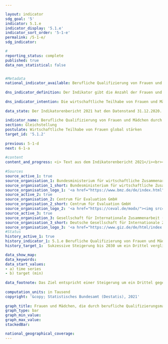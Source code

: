 ```yaml
---

layout: indicator    
sdg_goal: '5'    
indicator: 5.1.e    
indicator_display: '5.1.e'    
indicator_sort_order: '5-1-e'    
permalink: /5-1-e/    
sdg_indicator:     

#    
reporting_status: complete    
published: true    
data_non_statistical: false    


#Metadata    
national_indicator_available: Berufliche Qualifizierung von Frauen und Mädchen durch deutsche entwicklungspolitische Zusammenarbeit    
    
dns_indicator_definition: Der Indikator gibt die Anzahl der Frauen und Mädchen in Entwicklungs- und Schwellenländern an, die durch berufliche Qualifizierungsmaßnahmen deutscher entwicklungspolitischer Zusammenarbeit erreicht wurden.    
    
dns_indicator_intention: Die wirtschaftliche Teilhabe von Frauen und Mädchen in Entwicklungs- und Schwellenländern soll gestärkt werden. Daher soll bis 2030 die Anzahl der durch deutsche Entwicklungszusammenarbeit beruflich qualifizierten Frauen und Mädchen in Entwicklungs- und Schwellenländern sukzessive um ein Drittel gegenüber dem Jahr 2015 erhöht werden.    
    
data_state: Der Indikatorenbericht 2021 hat den Datenstand 31.12.2020. Die Daten auf der DNS-Online Plattform werden regelmäßig aktualisiert, sodass online aktuellere Daten verfügbar sein können als im Indikatorenbericht 2021 veröffentlicht.    
    
indicator_name: Berufliche Qualifizierung von Frauen und Mädchen durch deutsche entwicklungspolitische Zusammenarbeit    
section: Gleichstellung    
postulate: Wirtschaftliche Teilhabe von Frauen global stärken    
target_id: '5.1.2'    
    
previous: 5-1-d    
next: 6-1-a    
    
#content    
content_and_progress: <i> Text aus dem Indikatorenbericht 2021</i><br><br>Als Datenquelle wurden Informationen vom Bundesministerium für wirtschaftliche Zusammenarbeit und Entwicklung (BMZ) zu geförderten Projekten verwendet, die sich im Jahr 2015 in der Durchführungsphase befanden. Zu diesen Maßnahmen zählen alle kurz-, mittel- und langfristigen formalen und non-formalen Berufsbildungsmaßnahmen in Entwicklungs- und Schwellenländern. Die Maßnahmen werden vollständig durch Mittel des Bundeshaushaltes sowie durch Marktmittel der Kreditanstalt für Wiederaufbau finanziert. Die Datenerhebung erfolgte erstmalig im Jahr 2015 im Auftrag des BMZ durch die Deutsche Gesellschaft für Internationale Zusammenarbeit GmbH sowie das Centrum für Evaluation GmbH und wird im dreijährigen Rhythmus durchgeführt. Insofern kann eine mögliche Zielerreichung des Indikators gemäß der im Indikatorenbericht zugrunde gelegten Methodik noch nicht beurteilt werden.<br><br>Im Jahr 2018 wurden rund 863&nbsp;000 Frauen und Mädchen durch berufliche Qualifizierungsmaßnahmen erreicht. Dies ist gegenüber 2015 – dem ersten Jahr der Erhebung – ein Anstieg um 243&nbsp;%. Davon konnten 26,5&nbsp;% über direkte Berufsbildungsmaßnahmen erreicht werden. Durch Institutionenförderung wurden 31,6&nbsp;% der Frauen und Mädchen erreicht und durch Maßnahmen auf Politikfeldebene 41,8&nbsp;%. Durch die finanzielle Zusammenarbeit wurden insgesamt 93,0&nbsp;% der Frauen und Mädchen erreicht.<br><br>Frauen und Mädchen in Entwicklungs- und Schwellenländern werden auf unterschiedlichen Ebenen von deutscher entwicklungspolitischer Zusammenarbeit erreicht, weswegen die Daten auf drei Ebenen abgefragt wurden. (1) Bei Maßnahmen auf Individualebene kann die Anzahl der Frauen und Mädchen, die beruflich aus- und weitergebildet wurden oder an entsprechend ausgerichteten Beratungsmaßnahmen teilgenommen haben, direkt erfasst werden. Bei (2) Förderung von Institutionen oder (3) Förderung auf Politikfeldebene muss die erreichte Anzahl in den geförderten Aus- und Weiterbildungseinrichtungen geschätzt werden. Dabei werden auf Institutionenebene die Gesamtzahl der weiblichen Aus- und Weiterzubildenden in den jeweils geförderten Aus- und Weiterbildungseinrichtungen und auf Politikfeldebene alle weiblichen Aus- und Weiterzubildenden in den Partnerländern als erreichte Frauen und Mädchen angenommen. Folglich kann es zu Überschätzungen und zu Mehrfachzählungen kommen – insbesondere auf Politikfeldebene. Ferner kann nicht ausgeschlossen werden, dass es bei Nachfolgeprojekten oder bei mehreren zeitgleich durchgeführten Projekten in derselben Region zu Mehrfachzählungen der erreichten Frauen und Mädchen kommt.<br><br>Der Wert des Indikators hängt stark von der geförderten Ebene ab, da durch die Förderung von Institutionen oder Politikfeldern in der Regel mehr Frauen und Mädchen erreicht werden als bei individuellen Maßnahmen. Der Indikator trifft keine Aussage zu Erfolg, Umfang und Qualität der Qualifizierungsmaßnahmen, die recht unterschiedlich sein können. Die Maßnahmen zur Förderung der beruflichen Qualifizierung von Frauen und Mädchen sind Teil der gesamten öffentlichen Entwicklungsausgaben. Diese sind im Indikator [17.1](https://sustainabledevelopment-deutschland.github.io/17-1-a/) dargestellt.    
    
#Sources    
source_active_1: true                    
source_organisation_1: Bundesministerium für wirtschaftliche Zusammenarbeit und Entwicklung                    
source_organisation_1_short: Bundesministerium für wirtschaftliche Zusammenarbeit und Entwicklung (BMZ)                    
source_organisation_logo_1: '<a href="https://www.bmz.de/de/index.html"><img src="https://g205sdgs.github.io/sdg-indicators/public/logos/bmz.png" alt=" Bundesministerium für wirtschaftliche Zusammenarbeit und Entwicklung (BMZ)" title="Klicken Sie hier um zu der Homepage der Organisation zu gelangen" style="border: transparent"/></a>'                    
source_active_2: true                    
source_organisation_2: Centrum für Evaluation GmbH                    
source_organisation_2_short: Centrum für Evaluation GmbH                    
source_organisation_logo_2: '<a href="https://ceval.de/modx/"><img src="https://g205sdgs.github.io/sdg-indicators/public/logos/ceval.png" alt=" Centrum für Evaluation GmbH" title="Klicken Sie hier um zu der Homepage der Organisation zu gelangen" style="border: transparent"/></a>'                    
source_active_3: true                    
source_organisation_3: Gesellschaft für Internationale Zusammenarbeit (GIZ)                    
source_organisation_3_short: Deutsche Gesellschaft für Internationale Zusammenarbeit (GIZ)                    
source_organisation_logo_3: '<a href="https://www.giz.de/de/html/index.html"><img src="https://g205sdgs.github.io/sdg-indicators/public/logos/giz.png" alt=" Deutsche Gesellschaft für Internationale Zusammenarbeit (GIZ)" title="Klicken Sie hier um zu der Homepage der Organisation zu gelangen" style="border: transparent"/></a>'                        
#Status    
history_active_1: true
history_indicator_1: 5.1.e Berufliche Qualifizierung von Frauen und Mädchen durch deutsche entwicklungspolitische Zusammenarbeit
history_target_1:  Sukzessive Steigerung bis 2030 um ein Drittel verglichen mit Basisjahr 2015    

data_show_map:     
data_keywords:    
data_start_values:     
- a) time series
- b) target (min)
    
data_footnote: Das Ziel entspricht einer Steigerung um ein Drittel gegenüber 2015. Die Daten basieren auf einer Sonderauswertung.    
    
computation_units: in Tausend    
copyright: '&copy; Statistisches Bundesamt (Destatis), 2021'
    
graph_title: Frauen und Mädchen, die durch berufliche Qualifizierungsmaßnahmen deutscher entwicklungspolitischer Zusammenarbeit erreicht wurden    
graph_type: bar    
graph_min_value:     
graph_max_value:     
stackedBar:     

national_geographical_coverage:     
---    
```

<div>
  <div class="my-header">
    <h3>
    </h3>
  </div>